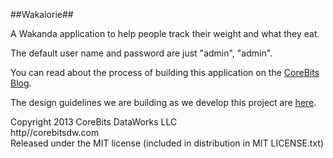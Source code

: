 ##Wakalorie##

A Wakanda application to help people track their weight and what they eat.

The default user name and password are just "admin", "admin".

You can read about the process of building this application on the [CoreBits Blog](http://www.corebitsdw.com/blog).

The design guidelines we are building as we develop this project are [here](https://github.com/swelshh/Wakanda_Design_Guidelines).

Copyright 2013 CoreBits DataWorks LLC  
http//corebitsdw.com  
Released under the MIT license (included in distribution in MIT LICENSE.txt)  
